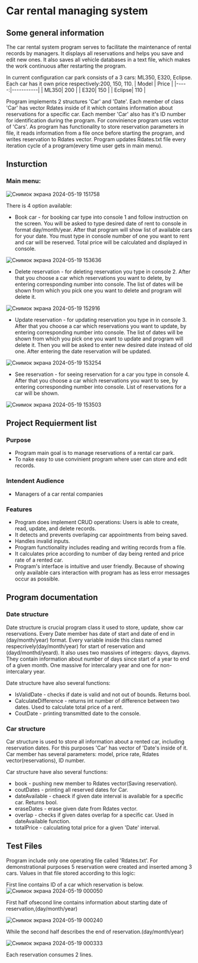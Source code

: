 # Car rental managing system
## Some general information
The car rental system program serves to facilitate the maintenance of rental records by managers. It displays all reservations and helps you save and edit new ones. It also saves all vehicle databases in a text file, which makes the work continuous after restarting the program.

In current configuration car park consists of a 3 cars: ML350, E320, Eclipse.
Each car has it own price respectively:200, 150, 110.
| Model | Price |
|-----:|-----------|
| ML350| 200 |
| E320| 150 |
| Eclipse| 110 |

Program implements 2 structures 'Car' and 'Date'.
Each member of class 'Car' has vector Rdates inside of it which contains information about reservations for a specific car.
Each member 'Car' also has it's ID number for identification during the program.
For convinience program uses vector of 'Cars'.
As program has functionality to store reservation parameters in file, it reads information from a file once before starting the program, and writes reservation to Rdates vector. Program updates Rdates.txt file every iteration cycle of a program(every time user gets in main menu).

## Insturction
### Main menu:

  ![Снимок экрана 2024-05-19 151758](https://github.com/utca216/Final-Project/assets/151619685/6a15e6aa-6047-467d-b565-87e2ff9aeeb1)
  
  There is 4 option available:
  + Book car - for booking car type into console 1 and follow instruction on the screen. You will be asked to type desired date of rent to console in format day/month/year. After that program will show list of available cars for your date. You must type in console number of one you want to rent and car will be reserved. Total price will be calculated and displayed in console.

  ![Снимок экрана 2024-05-19 153636](https://github.com/utca216/Final-Project/assets/151619685/b2ac747a-f3df-4172-ab17-3922e55aac1a)


  + Delete reservation - for deleting reservation you type in console 2. After that you choose a car which reservations you want to delete, by entering corresponding number into console. The list of dates will be shown from which you pick one you want to delete and program will delete it.

![Снимок экрана 2024-05-19 152916](https://github.com/utca216/Final-Project/assets/151619685/f681cc8a-6980-4d7a-a16c-afc28eb174da)

  + Update reservation - for updating reservation you type in in console 3. After that you choose a car which reservations you want to update, by entering corresponding number into console. The list of dates will be shown from which you pick one you want to update and program will delete it. Then you will be asked to enter new desired date instead of old one. After entering the date reservation will be updated.

![Снимок экрана 2024-05-19 153254](https://github.com/utca216/Final-Project/assets/151619685/48453e32-1c5d-4428-98fb-9da9a204d2d6)

 + See reservation - for seeing reservation for a car you type in console 4. After that you choose a car which reservations you want to see, by entering corresponding number into console. List of reservations for a car will be shown.

![Снимок экрана 2024-05-19 153503](https://github.com/utca216/Final-Project/assets/151619685/54dc7126-1577-4963-975a-bcbcc5cecf0a)


## Project Requierment list
### Purpose 
+ Program main goal is to manage reservations of a rental car park.
+ To nake easy to use convinient program where user can store and edit records.
### Intendent Audience 
+ Managers of a car rental companies
### Features
+ Program does implement CRUD operations: Users is able to create, read, update, 
and delete records. 
+ It detects and prevents overlaping car appointments from being saved. 
+ Handles invalid inputs.
+ Program functionality includes reading and writing records from a file.
+ It calculates price according to number of day being rented and price rate of a rented car.
+ Program's interface is intuitive and user friendly. Because of showing only available cars interaction with program has as less error messages occur as possible.

## Program documentation
### Date structure
Date structure is crucial program class it used to store, update, show car reservations. Every Date member has date of start and date of end in (day/month/year) format. Every variable inside this class named respecrively(day/month/year) for start of reservation and (dayd/monthd/yeard). It also uses two massives of integers: dayvs, daynvs. They contain information about number of days since start of a year to end of a given month. One massive for intercalary year and one for non-intercalary year.

Date structure have also several functions:
+ IsValidDate - checks if date is valid and not out of bounds. Returns bool.
+ CalculateDifference - returns int number of difference between two dates. Used to calculate total price of a rent.
+ CoutDate - printing transmitted date to the console.

### Car structure
Car structure is used to store all information about a rented car, including reservation dates. For this purposes 'Car' has vector of 'Date's inside of it. Car member has several parameters: model, price rate, Rdates vector(reservations), ID number.

Car structure have also several functions:
+ book - pushing new member to Rdates vector(Saving reservation).
+ coutDates - printing all reserved dates for Car.
+ dateAvailable - chaeck if given date interval is available for a specific car. Returns bool.
+ eraseDates - erase given date from Rdates vector.
+ overlap - checks if given dates overlap for a specific car. Used in dateAvailable function.
+ totalPrice - calculating total price for a given 'Date' interval.

  

## Test Files
Program include only one operating file called 'Rdates.txt'.
For demonstrational purposes 5 reservation were created and inserted among 3 cars.
Values in that file stored according to this logic:

First line contains ID of a car which reservation is below. ![Снимок экрана 2024-05-19 000050](https://github.com/utca216/Final-Project/assets/151619685/7943aecd-b421-4e29-a9b7-2421e6cc4802)

First half ofsecond line contains information about starting date of reservation,(day/month/year) 

![Снимок экрана 2024-05-19 000240](https://github.com/utca216/Final-Project/assets/151619685/755a9c54-b7b5-4d5f-a96d-3623d804b099) 

While the second half describes the end of reservation.(day/month/year)

![Снимок экрана 2024-05-19 000333](https://github.com/utca216/Final-Project/assets/151619685/6833f21e-576f-4194-bf98-4d38e3311399) 

Each reservation consumes 2 lines.
